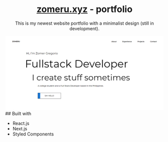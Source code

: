 <!-- <div align="center">
  <img src="https://raw.githubusercontent.com/zomeru/portfolio/main/src/assets/images/web.png" alt="Logo" width="150px" height="50px"/>
</div> -->
<h1 align="center"><a href='https://zomeru.vercel.app/'>zomeru.xyz</a> - portfolio</h1>
<p align="center">This is my newest website portfolio with a minimalist design (still in development).</p>
<img src="https://raw.githubusercontent.com/zomeru/portfolio/main/src/assets/images/screenshot.png" alt="My website photo" />
<br/>
## Built with

- React.js
- Next.js
- Styled Components
